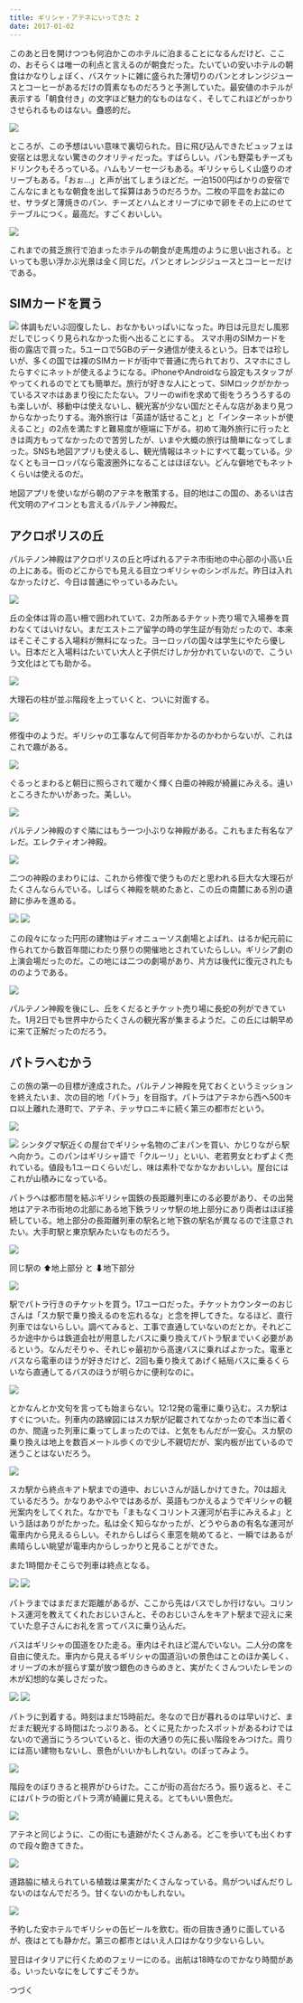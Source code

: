 ```yaml
---
title: ギリシャ・アテネにいってきた 2
date: 2017-01-02
---
```


このあと日を開けつつも何泊かこのホテルに泊まることになるんだけど、ここの、おそらくは唯一の利点と言えるのが朝食だった。たいていの安いホテルの朝食はかなりしょぼく、バスケットに雑に盛られた薄切りのパンとオレンジジュースとコーヒーがあるだけの質素なものだろうと予測していた。最安値のホテルが表示する「朝食付き」の文字ほど魅力的なものはなく、そしてこれほどがっかりさせられるものはない。蠱惑的だ。

![](https://photos.xar.sh/31411186444_a7580adda1_h.jpg)

ところが、この予想はいい意味で裏切られた。目に飛び込んできたビュッフェは安宿とは思えない驚きのクオリティだった。すばらしい。パンも野菜もチーズもドリンクもそろっている。ハムもソーセージもある。ギリシャらしく山盛りのオリーブもある。「おぉ…」と声が出てしまうほどだ。一泊1500円ばかりの安宿でこんなにまともな朝食を出して採算はあうのだろうか。二枚の平皿をお盆にのせ、サラダと薄焼きのパン、チーズとハムとオリーブにゆで卵をその上にのせてテーブルにつく。最高だ。すごくおいしい。

![](https://photos.xar.sh/31411187574_5df83029e7_h.jpg)

これまでの貧乏旅行で泊まったホテルの朝食が走馬燈のように思い出される。といっても思い浮かぶ光景は全く同じだ。パンとオレンジジュースとコーヒーだけである。

## SIMカードを買う

![](https://photos.xar.sh/31411188544_24f53ee0a7_h.jpg)
体調もだいぶ回復したし、おなかもいっぱいになった。昨日は元旦だし風邪だしでじっくり見られなかった街へ出ることにする。
スマホ用のSIMカードを街の露店で買った。5ユーロで5GBのデータ通信が使えるという。日本では珍しいが、多くの国では裸のSIMカードが街中で普通に売られており、スマホにさしたらすぐにネットが使えるようになる。iPhoneやAndroidなら設定もスタッフがやってくれるのでとても簡単だ。旅行が好きな人にとって、SIMロックがかかっているスマホはあまり役にたたない。フリーのwifiを求めて街をうろうろするのも楽しいが、移動中は使えないし、観光客が少ない国だとそんな店があまり見つからなかったりする。海外旅行は「英語が話せること」と「インターネットが使えること」の2点を満たすと難易度が極端に下がる。初めて海外旅行に行ったときは両方もってなかったので苦労したが、いまや大概の旅行は簡単になってしまった。SNSも地図アプリも使えるし、観光情報はネットにすべて載っている。少なくともヨーロッパなら電波圏外になることはほぼない。どんな僻地でもネットくらいは使えるのだ。

地図アプリを使いながら朝のアテネを散策する。目的地はこの国の、あるいは古代文明のアイコンとも言えるパルテノン神殿だ。

## アクロポリスの丘

パルテノン神殿はアクロポリスの丘と呼ばれるアテネ市街地の中心部の小高い丘の上にある。街のどこからでも見える目立つギリシャのシンボルだ。昨日は入れなかったけど、今日は普通にやっているみたい。

![](https://photos.xar.sh/32180773581_4dcaddeee9_h.jpg)

丘の全体は背の高い柵で囲われていて、2カ所あるチケット売り場で入場券を買わなくてはいけない。まだエストニア留学の時の学生証が有効だったので、本来はそこそこする入場料が無料になった。ヨーロッパの国々は学生にやたら優しい。日本だと入場料はたいてい大人と子供だけしか分かれていないので、こういう文化はとても助かる。

![](https://photos.xar.sh/32180771061_d7c90fd4ad_h.jpg)

大理石の柱が並ぶ階段を上っていくと、ついに対面する。

![](https://photos.xar.sh/31411189914_d1a9056103_h.jpg)

修復中のようだ。ギリシャの工事なんて何百年かかるのかわからないが、これはこれで趣がある。

![](https://photos.xar.sh/31411190684_16ca8f8244_h.jpg)

ぐるっとまわると朝日に照らされて暖かく輝く白亜の神殿が綺麗にみえる。遠いところきたかいがあった。美しい。

![](https://photos.xar.sh/31411190254_a488c0ce9d_h.jpg)

パルテノン神殿のすぐ隣にはもう一つ小ぶりな神殿がある。これもまた有名なアレだ。エレクティオン神殿。

![](https://photos.xar.sh/31458599244_a1db818dfe_h.jpg)

二つの神殿のまわりには、これから修復で使うものだと思われる巨大な大理石がたくさんならんでいる。しばらく神殿を眺めたあと、この丘の南麓にある別の遺跡に歩みを進める。

![](https://photos.xar.sh/32150826842_0cdb662379_h.jpg)
![](https://photos.xar.sh/32180773091_600a88c6fe_h.jpg)

この段々になった円形の建物はディオニューソス劇場とよばれ、はるか紀元前に作られてから数百年間にわたり祭りの開催地とされていたらしい。ギリシア劇の上演会場だったのだ。この地には二つの劇場があり、片方は後代に復元されたもののようである。

![](https://photos.xar.sh/31923688520_2aabf516c5_h.jpg)

パルテノン神殿を後にし、丘をくだるとチケット売り場に長蛇の列ができていた。1月2日でも世界中からたくさんの観光客が集まるようだ。この丘には朝早めに来て正解だったのだろう。

## パトラへむかう

この旅の第一の目標が達成された。パルテノン神殿を見ておくというミッションを終えたいま、次の目的地「パトラ」を目指す。パトラはアテネから西へ500キロ以上離れた港町で、アテネ、テッサロニキに続く第三の都市だという。

![](https://photos.xar.sh/31411349874_e9e2968cba_h.jpg)

![](https://photos.xar.sh/31923687570_43112a9d9d.jpg)
シンタグマ駅近くの屋台でギリシャ名物のごまパンを買い、かじりながら駅へ向かう。このパンはギリシャ語で「クルーリ」といい、老若男女とわずよく売れている。値段も1ユーロくらいだし、味は素朴でなかなかおいしい。屋台にはこれが山積みになっている。

パトラへは都市間を結ぶギリシャ国鉄の長距離列車にのる必要があり、その出発地はアテネ市街地の北部にある地下鉄ラリッサ駅の地上部分にあり両者はほぼ接続している。地上部分の長距離列車の駅名と地下鉄の駅名が異なるので注意されたい。大手町駅と東京駅みたいなものだろう。

![](https://photos.xar.sh/31923686750_06893f9163_h.jpg)

同じ駅の ⬆地上部分 と ⬇地下部分

![](https://photos.xar.sh/31489725123_4e637a2281_h.jpg)

駅でパトラ行きのチケットを買う。17ユーロだった。チケットカウンターのおじさんは「スカ駅で乗り換えるのを忘れるな」と念を押してきた。なるほど、直行列車ではないらしい。調べてみると、工事で直通していないのだとか。それどころか途中からは鉄道会社が用意したバスに乗り換えてパトラ駅までいく必要があるという。なんだそりゃ、それじゃ最初から高速バスに乗ればよかった。電車とバスなら電車のほうが好きだけど、2回も乗り換えてあげく結局バスに乗るくらいなら直通してるバスのほうが明らかに便利なのに。

![](https://photos.xar.sh/32150821672_c9290c353d_h.jpg)

とかなんとか文句を言っても始まらない。12:12発の電車に乗り込む。スカ駅はすぐについた。列車内の路線図にはスカ駅が記載されてなかったので本当に着くのか、間違った列車に乗ってしまったのでは、と気をもんだが一安心。スカ駅の乗り換えは地上を数百メートル歩くので少し不親切だが、案内板が出ているので迷うことはないだろう。

![](https://photos.xar.sh/31923684820_bb8e209f6d_h.jpg)

スカ駅から終点キアト駅までの道中、おじいさんが話しかけてきた。70は超えているだろう。かなりあやふやではあるが、英語もつかえるようでギリシャの観光案内をしてくれた。なかでも「まもなくコリントス運河が右手にみえるよ」という話はありがたかった。私は全く知らなかったが、どうやらあの有名な運河が電車内から見えるらしい。それからしばらく車窓を眺めてると、一瞬ではあるが素晴らしい眺望が電車内からしっかりと見ることができた。

また1時間かそこらで列車は終点となる。

![](https://photos.xar.sh/31411194434_e695445297_h.jpg)
![](https://photos.xar.sh/31411194764_b5066d810d_h.jpg)

パトラまではまだまだ距離があるが、ここから先はバスでしか行けない。コリントス運河を教えてくれたおじいさんと、そのおじいさんをキアト駅まで迎えに来ていた息子さんにお礼を言ってバスに乗り込んだ。

バスはギリシャの国道をひた走る。車内はそれほど混んでいない。二人分の席を自由に使えた。車内から見えるギリシャの国道沿いの景色はことのほか美しく、オリーブの木が揺らす葉が放つ銀色のきらめきと、実がたくさんついたレモンの木が幻想的な美しさだった。

![](https://photos.xar.sh/31876414600_6a32e07257_h.jpg)
![](https://photos.xar.sh/31442352773_88acb6d33c_h.jpg)

パトラに到着する。時刻はまだ15時前だ。冬なので日が暮れるのは早いけど、まだまだ観光する時間はたっぷりある。とくに見たかったスポットがあるわけではないので適当にうろついていると、街の大通りの先に長い階段をみつけた。周りには高い建物もないし、景色がいいかもしれない。のぼってみよう。

![](https://photos.xar.sh/32133341841_be46726b76_h.jpg)

階段をのぼりきると視界がひらけた。ここが街の高台だろう。振り返ると、そこにはパトラの街とパトラ湾が綺麗に見える。とてもいい景色だ。

![](https://photos.xar.sh/32133365061_60b68898b3_h.jpg)

アテネと同じように、この街にも遺跡がたくさんある。どこを歩いても出くわすので段々飽きてきた。

![](https://photos.xar.sh/32133358341_d8c2cdb5d1_h.jpg)

道路脇に植えられている植栽は果実がたくさんなっている。鳥がついばんだりしないのはなんでだろう。甘くないのかもしれない。

![](https://photos.xar.sh/32103370012_160e7f317e_h.jpg)

予約した安ホテルでギリシャの缶ビールを飲む。街の目抜き通りに面しているが、夜はとても静かだ。第三の都市とはいえ人口はかなり少ないらしい。

翌日はイタリアに行くためのフェリーにのる。出航は18時なのでかなり時間がある。いったいなにをしてすごそうか。

つづく
